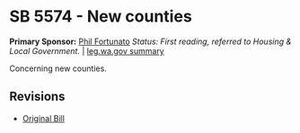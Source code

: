 # SB 5574 - New counties
**Primary Sponsor:** [Phil Fortunato](/person/leg/phil.fortunato.md)
*Status: First reading, referred to Housing & Local Government.* | [leg.wa.gov summary](https://app.leg.wa.gov/billsummary?BillNumber=5574&Year=2021)

Concerning new counties.

## Revisions
* [Original Bill](1/)